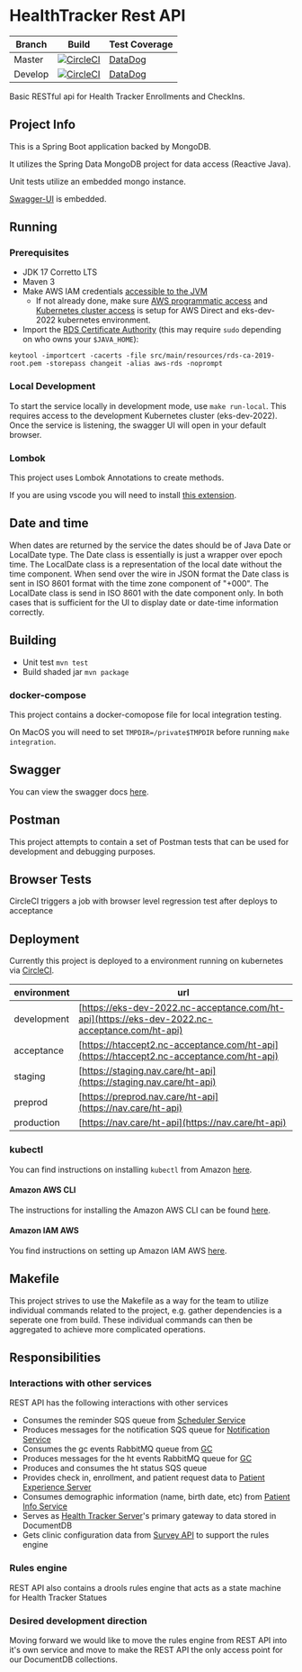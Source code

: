 # HealthTracker Rest API

| Branch | Build | Test Coverage |
| --- | --- | --- |
| Master | [![CircleCI](https://circleci.com/gh/NavigatingCancer/healthtracker-rest-api/tree/master.svg?style=svg&circle-token=b1e4b7e3a61d7fee4b534f2ac2e435b029399da3)](https://circleci.com/gh/NavigatingCancer/healthtracker-rest-api/tree/master) | [DataDog](https://navigatingcancer.datadoghq.com/dashboard/2xt-fin-96t/health-tracker-code-coverage) |
| Develop | [![CircleCI](https://circleci.com/gh/NavigatingCancer/healthtracker-rest-api/tree/develop.svg?style=svg&circle-token=b1e4b7e3a61d7fee4b534f2ac2e435b029399da3)](https://circleci.com/gh/NavigatingCancer/healthtracker-rest-api/tree/develop)  | [DataDog](https://navigatingcancer.datadoghq.com/dashboard/2xt-fin-96t/health-tracker-code-coverage) |

Basic RESTful api for Health Tracker Enrollments and CheckIns.

## Project Info

This is a Spring Boot application backed by MongoDB.

It utilizes the Spring Data MongoDB project for data access (Reactive Java).

Unit tests utilize an embedded mongo instance.

[Swagger-UI](https://eks-dev-2022.nc-acceptance.com/ht-api/swagger-ui.html) is embedded.


## Running
### Prerequisites
- JDK 17  Corretto LTS
- Maven 3
- Make AWS IAM credentials [accessible to the JVM](https://docs.aws.amazon.com/AWSJavaSDK/latest/javadoc/com/amazonaws/auth/DefaultAWSCredentialsProviderChain.html)
    - If not already done, make sure [AWS programmatic access](https://navigatingcancer.atlassian.net/wiki/spaces/INF/pages/1113622172/AWS+access#Programmatic-access) and [Kubernetes cluster access](https://navigatingcancer.atlassian.net/wiki/spaces/INF/pages/1892188510/K8s+Cluster+access#Configure-cluster-access) is setup for AWS Direct and eks-dev-2022 kubernetes environment.
- Import the [RDS Certificate Authority](https://docs.aws.amazon.com/documentdb/latest/developerguide/ca_cert_rotation.html) (this may require `sudo` depending on who owns your `$JAVA_HOME`):
```
keytool -importcert -cacerts -file src/main/resources/rds-ca-2019-root.pem -storepass changeit -alias aws-rds -noprompt
```

### Local Development
To start the service locally in development mode, use `make run-local`. This requires access to the development Kubernetes cluster (eks-dev-2022). Once the service is listening, the swagger UI will open in your default browser.



### Lombok

This project uses Lombok Annotations to create methods.

If you are using vscode you will need to install [this extension](https://marketplace.visualstudio.com/items?itemName=GabrielBB.vscode-lombok).

## Date and time

When dates are returned by the service the dates should be of Java Date or LocalDate type.
The Date class is essentially is just a wrapper over epoch time.
The LocalDate class is a representation of the local date without the time component.
When send over the wire in JSON format the Date class is sent in ISO 8601 format with
the time zone component of "+000".
The LocalDate class is send in ISO 8601 with the date component only.
In both cases that is sufficient for the UI to display date or date-time information correctly.

## Building

* Unit test `mvn test`
* Build shaded jar `mvn package`

### docker-compose

This project contains a docker-comopose file for local integration testing.

On MacOS you will need to set `TMPDIR=/private$TMPDIR` before running `make integration`.

## Swagger

You can view the swagger docs [here](https://eks-test.nc-acceptance.com/ht-api/swagger-ui.html).

## Postman

This project attempts to contain a set of Postman tests that can be used for development and debugging purposes.

## Browser Tests

CircleCI triggers a job with browser level regression test after deploys to acceptance

## Deployment

Currently this project is deployed to a environment running on kubernetes via [CircleCI](https://circleci.com/gh/NavigatingCancer/healthtracker-rest-api).

| environment | url |
|-------------|-----|
| development | [https://eks-dev-2022.nc-acceptance.com/ht-api](https://eks-dev-2022.nc-acceptance.com/ht-api) |
| acceptance | [https://htaccept2.nc-acceptance.com/ht-api](https://htaccept2.nc-acceptance.com/ht-api) |
| staging | [https://staging.nav.care/ht-api](https://staging.nav.care/ht-api) |
| preprod | [https://preprod.nav.care/ht-api](https://nav.care/ht-api) |
| production | [https://nav.care/ht-api](https://nav.care/ht-api) |

### kubectl

You can find instructions on installing `kubectl` from Amazon [here](https://docs.aws.amazon.com/eks/latest/userguide/install-kubectl.html).

#### Amazon AWS CLI

The instructions for installing the Amazon AWS CLI can be found [here](https://docs.aws.amazon.com/cli/latest/userguide/install-bundle.html#install-bundle-user).

#### Amazon IAM AWS

You find instructions on setting up Amazon IAM AWS [here](https://docs.aws.amazon.com/eks/latest/userguide/install-aws-iam-authenticator.html).

## Makefile

This project strives to use the Makefile as a way for the team to utilize individual commands related to the project, e.g. gather dependencies is a seperate one from build. These individual commands can then be aggregated to achieve more complicated operations.

## Responsibilities
### Interactions with other services
REST API has the following interactions with other services
- Consumes the reminder SQS queue from [Scheduler Service](https://github.com/NavigatingCancer/scheduler-service)
- Produces messages for the notification SQS queue for [Notification Service](https://github.com/NavigatingCancer/notification-service)
- Consumes the gc events RabbitMQ queue from [GC](https://github.com/NavigatingCancer/gc)
- Produces messages for the ht events RabbitMQ queue for [GC](https://github.com/NavigatingCancer/gc)
- Produces and consumes the ht status SQS queue
- Provides check in, enrollment, and patient request data to [Patient Experience Server](https://github.com/NavigatingCancer/patient-experience-server)
- Consumes demographic information (name, birth date, etc) from [Patient Info Service](https://github.com/NavigatingCancer/patient_info_service)
- Serves as [Health Tracker Server](https://github.com/NavigatingCancer/health_tracker_server)'s primary gateway to data stored in DocumentDB
- Gets clinic configuration data from [Survey API](https://github.com/NavigatingCancer/survey-api) to support the rules engine

### Rules engine
REST API also contains a drools rules engine that acts as a state machine for Health Tracker Statues

### Desired development direction
Moving forward we would like to move the rules engine from REST API into it's own service and move to make the REST API the only access point for our DocumentDB collections.